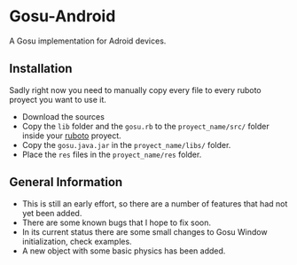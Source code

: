 Gosu-Android
============
A Gosu implementation for Adroid devices.

Installation
-----------
Sadly right now you need to manually copy every file to every ruboto proyect you want to use it.

- Download the sources
- Copy the `lib` folder and the `gosu.rb` to the `proyect_name/src/` folder inside your [ruboto](http://github.com/ruboto/ruboto) proyect.
- Copy the `gosu.java.jar` in the `proyect_name/libs/` folder.
- Place the `res` files in the `proyect_name/res` folder.


General Information
-------------------
* This is still an early effort, so there are a number of features that had not yet been added. 
* There are some known bugs that I hope to fix soon.
* In its current status there are some small changes to Gosu Window initialization, check examples.
* A new object with some basic physics has been added.
